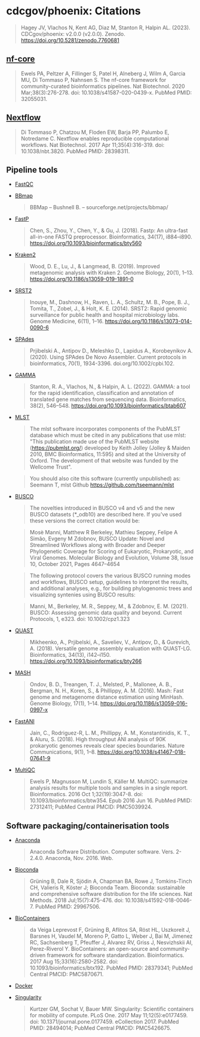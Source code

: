 # cdcgov/phoenix: Citations

> Hagey JV, Vlachos N, Kent AG, Diaz M, Stanton R, Halpin AL. (2023). CDCgov/phoenix: v2.0.0 (v2.0.0). Zenodo. https://doi.org/10.5281/zenodo.7760681

## [nf-core](https://pubmed.ncbi.nlm.nih.gov/32055031/)

> Ewels PA, Peltzer A, Fillinger S, Patel H, Alneberg J, Wilm A, Garcia MU, Di Tommaso P, Nahnsen S. The nf-core framework for community-curated bioinformatics pipelines. Nat Biotechnol. 2020 Mar;38(3):276-278. doi: 10.1038/s41587-020-0439-x. PubMed PMID: 32055031.

## [Nextflow](https://pubmed.ncbi.nlm.nih.gov/28398311/)

> Di Tommaso P, Chatzou M, Floden EW, Barja PP, Palumbo E, Notredame C. Nextflow enables reproducible computational workflows. Nat Biotechnol. 2017 Apr 11;35(4):316-319. doi: 10.1038/nbt.3820. PubMed PMID: 28398311.

## Pipeline tools

* [FastQC](https://www.bioinformatics.babraham.ac.uk/projects/fastqc/)
* [BBmap](https://jgi.doe.gov/data-and-tools/software-tools/bbtools/)
  > BBMap – Bushnell B. – sourceforge.net/projects/bbmap/

* [FastP](https://github.com/OpenGene/fastp)
  > Chen, S., Zhou, Y., Chen, Y., & Gu, J. (2018). Fastp: An ultra-fast all-in-one FASTQ preprocessor. Bioinformatics, 34(17), i884–i890. https://doi.org/10.1093/bioinformatics/bty560

* [Kraken2](https://github.com/DerrickWood/kraken2/wiki)
  > Wood, D. E., Lu, J., & Langmead, B. (2019). Improved metagenomic analysis with Kraken 2. Genome Biology, 20(1), 1–13. https://doi.org/10.1186/s13059-019-1891-0

* [SRST2](https://github.com/katholt/srst2)
  > Inouye, M., Dashnow, H., Raven, L. A., Schultz, M. B., Pope, B. J., Tomita, T., Zobel, J., & Holt, K. E. (2014). SRST2: Rapid genomic surveillance for public health and hospital microbiology labs. Genome Medicine, 6(11), 1–16. https://doi.org/10.1186/s13073-014-0090-6

* [SPAdes](https://github.com/ablab/spades#citation)
  > Prjibelski A., Antipov D., Meleshko D., Lapidus A., Korobeynikov A. (2020). Using SPAdes De Novo Assembler. Current protocols in bioinformatics, 70(1), 1934-3396. doi.org/10.1002/cpbi.102. 

* [GAMMA](https://academic.oup.com/bioinformatics/article/38/2/546/6355578)  
  > Stanton, R. A., Vlachos, N., & Halpin, A. L. (2022). GAMMA: a tool for the rapid identification, classification and annotation of translated gene matches from sequencing data. Bioinformatics, 38(2), 546–548. https://doi.org/10.1093/bioinformatics/btab607  

* [MLST](https://github.com/tseemann/mlst#citations)   
    > The mlst software incorporates components of the PubMLST database which must be cited in any publications that use mlst: "This publication made use of the PubMLST website (https://pubmlst.org/) developed by Keith Jolley (Jolley & Maiden 2010, BMC Bioinformatics, 11:595) and sited at the University of Oxford. The development of that website was funded by the Wellcome Trust".  

    > You should also cite this software (currently unpublished) as: Seemann T, mlst Github https://github.com/tseemann/mlst 
 
* [BUSCO](https://busco.ezlab.org/#cite-us)
  > The novelties introduced in BUSCO v4 and v5 and the new BUSCO datasets (*_odb10) are described here. If you've used these versions the correct citation would be:

   > Mosè Manni, Matthew R Berkeley, Mathieu Seppey, Felipe A Simão, Evgeny M Zdobnov, BUSCO Update: Novel and Streamlined Workflows along with Broader and Deeper Phylogenetic Coverage for Scoring of Eukaryotic, Prokaryotic, and Viral Genomes. Molecular Biology and Evolution, Volume 38, Issue 10, October 2021, Pages 4647–4654

   > The following protocol covers the various BUSCO running modes and workflows, BUSCO setup, guidelines to interpret the results, and additional analyses, e.g., for building phylogenomic trees and visualizing syntenies using BUSCO results:

   > Manni, M., Berkeley, M. R., Seppey, M., & Zdobnov, E. M. (2021). BUSCO: Assessing genomic data quality and beyond. Current Protocols, 1, e323. doi: 10.1002/cpz1.323

* [QUAST](http://quast.sourceforge.net/)
  > Mikheenko, A., Prjibelski, A., Saveliev, V., Antipov, D., & Gurevich, A. (2018). Versatile genome assembly evaluation with QUAST-LG. Bioinformatics, 34(13), i142–i150. https://doi.org/10.1093/bioinformatics/bty266

* [MASH](https://github.com/marbl/Mash)
  > Ondov, B. D., Treangen, T. J., Melsted, P., Mallonee, A. B., Bergman, N. H., Koren, S., & Phillippy, A. M. (2016). Mash: Fast genome and metagenome distance estimation using MinHash. Genome Biology, 17(1), 1–14. https://doi.org/10.1186/s13059-016-0997-x  

* [FastANI](https://github.com/ParBLiSS/FastANI)
  > Jain, C., Rodriguez-R, L. M., Phillippy, A. M., Konstantinidis, K. T., & Aluru, S. (2018). High throughput ANI analysis of 90K prokaryotic genomes reveals clear species boundaries. Nature Communications, 9(1), 1–8. https://doi.org/10.1038/s41467-018-07641-9

* [MultiQC](https://pubmed.ncbi.nlm.nih.gov/27312411/)
    > Ewels P, Magnusson M, Lundin S, Käller M. MultiQC: summarize analysis results for multiple tools and samples in a single report. Bioinformatics. 2016 Oct 1;32(19):3047-8. doi: 10.1093/bioinformatics/btw354. Epub 2016 Jun 16. PubMed PMID: 27312411; PubMed Central PMCID: PMC5039924.

## Software packaging/containerisation tools

* [Anaconda](https://anaconda.com)
    > Anaconda Software Distribution. Computer software. Vers. 2-2.4.0. Anaconda, Nov. 2016. Web.

* [Bioconda](https://pubmed.ncbi.nlm.nih.gov/29967506/)
    > Grüning B, Dale R, Sjödin A, Chapman BA, Rowe J, Tomkins-Tinch CH, Valieris R, Köster J; Bioconda Team. Bioconda: sustainable and comprehensive software distribution for the life sciences. Nat Methods. 2018 Jul;15(7):475-476. doi: 10.1038/s41592-018-0046-7. PubMed PMID: 29967506.

* [BioContainers](https://pubmed.ncbi.nlm.nih.gov/28379341/)
    > da Veiga Leprevost F, Grüning B, Aflitos SA, Röst HL, Uszkoreit J, Barsnes H, Vaudel M, Moreno P, Gatto L, Weber J, Bai M, Jimenez RC, Sachsenberg T, Pfeuffer J, Alvarez RV, Griss J, Nesvizhskii AI, Perez-Riverol Y. BioContainers: an open-source and community-driven framework for software standardization. Bioinformatics. 2017 Aug 15;33(16):2580-2582. doi: 10.1093/bioinformatics/btx192. PubMed PMID: 28379341; PubMed Central PMCID: PMC5870671.

* [Docker](https://dl.acm.org/doi/10.5555/2600239.2600241)

* [Singularity](https://pubmed.ncbi.nlm.nih.gov/28494014/)
    > Kurtzer GM, Sochat V, Bauer MW. Singularity: Scientific containers for mobility of compute. PLoS One. 2017 May 11;12(5):e0177459. doi: 10.1371/journal.pone.0177459. eCollection 2017. PubMed PMID: 28494014; PubMed Central PMCID: PMC5426675.
